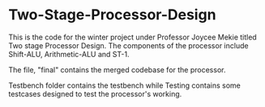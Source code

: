# Two-Stage-Processor-Design

This is the code for the winter project under Professor Joycee Mekie titled Two stage Processor Design. The components of the processor include Shift-ALU, Arithmetic-ALU and ST-1. 

The file, "final" contains the merged codebase for the processor.

Testbench folder contains the testbench while Testing contains some testcases designed to test the processor's working. 
